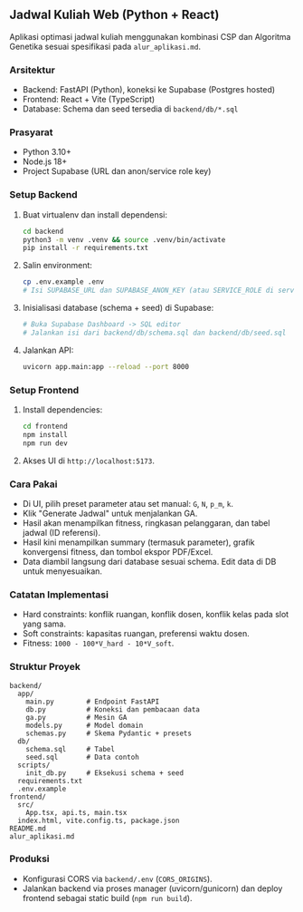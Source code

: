## Jadwal Kuliah Web (Python + React)

Aplikasi optimasi jadwal kuliah menggunakan kombinasi CSP dan Algoritma Genetika sesuai spesifikasi pada `alur_aplikasi.md`.

### Arsitektur
- Backend: FastAPI (Python), koneksi ke Supabase (Postgres hosted)
- Frontend: React + Vite (TypeScript)
- Database: Schema dan seed tersedia di `backend/db/*.sql`

### Prasyarat
- Python 3.10+
- Node.js 18+
- Project Supabase (URL dan anon/service role key)

### Setup Backend
1. Buat virtualenv dan install dependensi:
   ```bash
   cd backend
   python3 -m venv .venv && source .venv/bin/activate
   pip install -r requirements.txt
   ```
2. Salin environment:
   ```bash
   cp .env.example .env
   # Isi SUPABASE_URL dan SUPABASE_ANON_KEY (atau SERVICE_ROLE di server)
   ```
3. Inisialisasi database (schema + seed) di Supabase:
   ```bash
   # Buka Supabase Dashboard -> SQL editor
   # Jalankan isi dari backend/db/schema.sql dan backend/db/seed.sql
   ```
4. Jalankan API:
   ```bash
   uvicorn app.main:app --reload --port 8000
   ```

### Setup Frontend
1. Install dependencies:
   ```bash
   cd frontend
   npm install
   npm run dev
   ```
2. Akses UI di `http://localhost:5173`.

### Cara Pakai
- Di UI, pilih preset parameter atau set manual: `G`, `N`, `p_m`, `k`.
- Klik "Generate Jadwal" untuk menjalankan GA.
- Hasil akan menampilkan fitness, ringkasan pelanggaran, dan tabel jadwal (ID referensi).
- Hasil kini menampilkan summary (termasuk parameter), grafik konvergensi fitness, dan tombol ekspor PDF/Excel.
- Data diambil langsung dari database sesuai schema. Edit data di DB untuk menyesuaikan.

### Catatan Implementasi
- Hard constraints: konflik ruangan, konflik dosen, konflik kelas pada slot yang sama.
- Soft constraints: kapasitas ruangan, preferensi waktu dosen.
- Fitness: `1000 - 100*V_hard - 10*V_soft`.

### Struktur Proyek
```
backend/
  app/
    main.py        # Endpoint FastAPI
    db.py          # Koneksi dan pembacaan data
    ga.py          # Mesin GA
    models.py      # Model domain
    schemas.py     # Skema Pydantic + presets
  db/
    schema.sql     # Tabel
    seed.sql       # Data contoh
  scripts/
    init_db.py     # Eksekusi schema + seed
  requirements.txt
  .env.example
frontend/
  src/
    App.tsx, api.ts, main.tsx
  index.html, vite.config.ts, package.json
README.md
alur_aplikasi.md
```

### Produksi
- Konfigurasi CORS via `backend/.env` (`CORS_ORIGINS`).
- Jalankan backend via proses manager (uvicorn/gunicorn) dan deploy frontend sebagai static build (`npm run build`).
